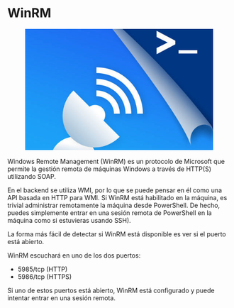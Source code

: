 # WinRM

<figure><img src="../../../../.gitbook/assets/image.png" alt=""><figcaption></figcaption></figure>

Windows Remote Management (WinRM) es un protocolo de Microsoft que permite la gestión remota de máquinas Windows a través de HTTP(S) utilizando SOAP.

En el backend se utiliza WMI, por lo que se puede pensar en él como una API basada en HTTP para WMI. Si WinRM está habilitado en la máquina, es trivial administrar remotamente la máquina desde PowerShell. De hecho, puedes simplemente entrar en una sesión remota de PowerShell en la máquina como si estuvieras usando SSH).

La forma más fácil de detectar si WinRM está disponible es ver si el puerto está abierto.

WinRM escuchará en uno de los dos puertos:&#x20;

* 5985/tcp (HTTP)&#x20;
* 5986/tcp (HTTPS)&#x20;

Si uno de estos puertos está abierto, WinRM está configurado y puede intentar entrar en una sesión remota.&#x20;



